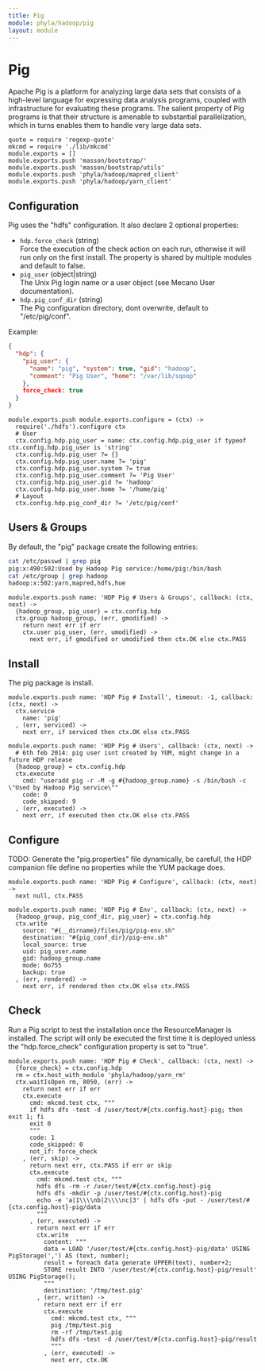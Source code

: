 ```yaml
---
title: Pig
module: phyla/hadoop/pig
layout: module
---
```


# Pig

Apache Pig is a platform for analyzing large data sets that consists of a 
high-level language for expressing data analysis programs, coupled with 
infrastructure for evaluating these programs. The salient property of Pig 
programs is that their structure is amenable to substantial parallelization, 
which in turns enables them to handle very large data sets. 

    quote = require 'regexp-quote'
    mkcmd = require './lib/mkcmd'
    module.exports = []
    module.exports.push 'masson/bootstrap/'
    module.exports.push 'masson/bootstrap/utils'
    module.exports.push 'phyla/hadoop/mapred_client'
    module.exports.push 'phyla/hadoop/yarn_client'

## Configuration

Pig uses the "hdfs" configuration. It also declare 2 optional properties:

*   `hdp.force_check` (string)   
    Force the execution of the check action on each run, otherwise it will
    run only on the first install. The property is shared by multiple
    modules and default to false.   
*   `pig_user` (object|string)   
    The Unix Pig login name or a user object (see Mecano User documentation).   
*   `hdp.pig_conf_dir` (string)   
    The Pig configuration directory, dont overwrite, default to "/etc/pig/conf".   

Example:

```json
{
  "hdp": {
    "pig_user": {
      "name": "pig", "system": true, "gid": "hadoop",
      "comment": "Pig User", "home": "/var/lib/sqoop"
    },
    force_check: true
  }
}
```

    module.exports.push module.exports.configure = (ctx) ->
      require('./hdfs').configure ctx
      # User
      ctx.config.hdp.pig_user = name: ctx.config.hdp.pig_user if typeof ctx.config.hdp.pig_user is 'string'
      ctx.config.hdp.pig_user ?= {}
      ctx.config.hdp.pig_user.name ?= 'pig'
      ctx.config.hdp.pig_user.system ?= true
      ctx.config.hdp.pig_user.comment ?= 'Pig User'
      ctx.config.hdp.pig_user.gid ?= 'hadoop'
      ctx.config.hdp.pig_user.home ?= '/home/pig'
      # Layout
      ctx.config.hdp.pig_conf_dir ?= '/etc/pig/conf'

## Users & Groups

By default, the "pig" package create the following entries:

```bash
cat /etc/passwd | grep pig
pig:x:490:502:Used by Hadoop Pig service:/home/pig:/bin/bash
cat /etc/group | grep hadoop
hadoop:x:502:yarn,mapred,hdfs,hue
```

    module.exports.push name: 'HDP Pig # Users & Groups', callback: (ctx, next) ->
      {hadoop_group, pig_user} = ctx.config.hdp
      ctx.group hadoop_group, (err, gmodified) ->
        return next err if err
        ctx.user pig_user, (err, umodified) ->
          next err, if gmodified or umodified then ctx.OK else ctx.PASS

## Install

The pig package is install.

    module.exports.push name: 'HDP Pig # Install', timeout: -1, callback: (ctx, next) ->
      ctx.service
        name: 'pig'
      , (err, serviced) ->
        next err, if serviced then ctx.OK else ctx.PASS

    module.exports.push name: 'HDP Pig # Users', callback: (ctx, next) ->
      # 6th feb 2014: pig user isnt created by YUM, might change in a future HDP release
      {hadoop_group} = ctx.config.hdp
      ctx.execute
        cmd: "useradd pig -r -M -g #{hadoop_group.name} -s /bin/bash -c \"Used by Hadoop Pig service\""
        code: 0
        code_skipped: 9
      , (err, executed) ->
        next err, if executed then ctx.OK else ctx.PASS

## Configure

TODO: Generate the "pig.properties" file dynamically, be carefull, the HDP
companion file define no properties while the YUM package does.

    module.exports.push name: 'HDP Pig # Configure', callback: (ctx, next) ->
      next null, ctx.PASS

    module.exports.push name: 'HDP Pig # Env', callback: (ctx, next) ->
      {hadoop_group, pig_conf_dir, pig_user} = ctx.config.hdp
      ctx.write
        source: "#{__dirname}/files/pig/pig-env.sh"
        destination: "#{pig_conf_dir}/pig-env.sh"
        local_source: true
        uid: pig_user.name
        gid: hadoop_group.name
        mode: 0o755
        backup: true
      , (err, rendered) ->
        next err, if rendered then ctx.OK else ctx.PASS

## Check

Run a Pig script to test the installation once the ResourceManager is 
installed. The script will only be executed the first time it is deployed 
unless the "hdp.force_check" configuration property is set to "true".

    module.exports.push name: 'HDP Pig # Check', callback: (ctx, next) ->
      {force_check} = ctx.config.hdp
      rm = ctx.host_with_module 'phyla/hadoop/yarn_rm'
      ctx.waitIsOpen rm, 8050, (err) ->
        return next err if err
        ctx.execute
          cmd: mkcmd.test ctx, """
          if hdfs dfs -test -d /user/test/#{ctx.config.host}-pig; then exit 1; fi
          exit 0
          """
          code: 1
          code_skipped: 0
          not_if: force_check
        , (err, skip) ->
          return next err, ctx.PASS if err or skip
          ctx.execute
            cmd: mkcmd.test ctx, """
            hdfs dfs -rm -r /user/test/#{ctx.config.host}-pig
            hdfs dfs -mkdir -p /user/test/#{ctx.config.host}-pig
            echo -e 'a|1\\\\nb|2\\\\nc|3' | hdfs dfs -put - /user/test/#{ctx.config.host}-pig/data
            """
          , (err, executed) ->
            return next err if err
            ctx.write
              content: """
              data = LOAD '/user/test/#{ctx.config.host}-pig/data' USING PigStorage(',') AS (text, number);
              result = foreach data generate UPPER(text), number+2;
              STORE result INTO '/user/test/#{ctx.config.host}-pig/result' USING PigStorage();
              """
              destination: '/tmp/test.pig'
            , (err, written) ->
              return next err if err
              ctx.execute
                cmd: mkcmd.test ctx, """
                pig /tmp/test.pig
                rm -rf /tmp/test.pig
                hdfs dfs -test -d /user/test/#{ctx.config.host}-pig/result
                """
              , (err, executed) ->
                next err, ctx.OK





